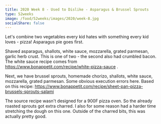 ```yaml
---
title: 2020 Week 8 - Used to Dislike - Asparagus & Brussel Sprouts
type: 52weeks
image: /food/52weeks/images/2020/week-8.jpg
socialShare: false
---
```

Let's combine two vegetables every kid hates with something every kid loves - pizza!  Asparagus pie goes first.

Shaved asparagus, shallots, white sauce, mozzarella, grated parmesan, garlic herb crust.  This is one of two - the second also had crumbled bacon.  The white sauce recipe comes from https://www.bonappetit.com/recipe/white-pizza-sauce .

Next, we have brussel sprouts, homemade chorizo, shallots, white sauce, mozzarella, grated parmesan. Some obvious execution errors here.  Based on this recipe: 
https://www.bonappetit.com/recipe/sheet-pan-pizza-brussels-sprouts-salami 

The source recipe wasn't designed for a 900F pizza oven.  So the already roasted sprouts got extra charred.  I also for some reason had a harder time stretching the dough on this one.  Outside of the charred bits, this was actually pretty good.
